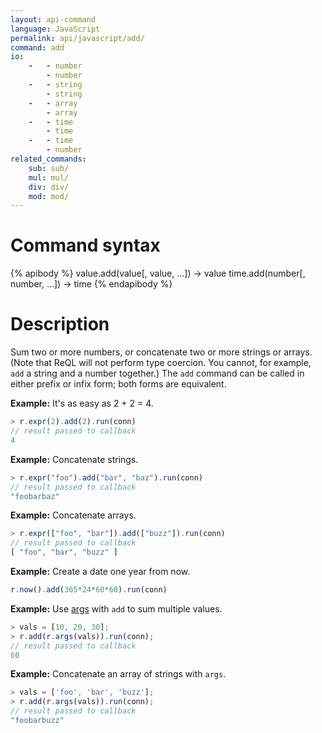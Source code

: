 ```yaml
---
layout: api-command
language: JavaScript
permalink: api/javascript/add/
command: add
io:
    -   - number
        - number
    -   - string
        - string
    -   - array
        - array
    -   - time
        - time
    -   - time
        - number
related_commands:
    sub: sub/
    mul: mul/
    div: div/
    mod: mod/
---
```


# Command syntax #

{% apibody %}
value.add(value[, value, ...]) &rarr; value
time.add(number[, number, ...]) &rarr; time
{% endapibody %}

# Description #

Sum two or more numbers, or concatenate two or more strings or arrays. (Note that ReQL will not perform type coercion. You cannot, for example, `add` a string and a number together.) The `add` command can be called in either prefix or infix form; both forms are equivalent.

__Example:__ It's as easy as 2 + 2 = 4.

```js
> r.expr(2).add(2).run(conn)
// result passed to callback
4
```

__Example:__ Concatenate strings.

```js
> r.expr("foo").add("bar", "baz").run(conn)
// result passed to callback
"foobarbaz"
```


__Example:__ Concatenate arrays.

```js
> r.expr(["foo", "bar"]).add(["buzz"]).run(conn)
// result passed to callback
[ "foo", "bar", "buzz" ]
```


__Example:__ Create a date one year from now.

```js
r.now().add(365*24*60*60).run(conn)
```

__Example:__ Use [args](/api/javascript/args) with `add` to sum multiple values.

```js
> vals = [10, 20, 30];
> r.add(r.args(vals)).run(conn);
// result passed to callback
60
```

__Example:__ Concatenate an array of strings with `args`.

```js
> vals = ['foo', 'bar', 'buzz'];
> r.add(r.args(vals)).run(conn);
// result passed to callback
"foobarbuzz"
```
